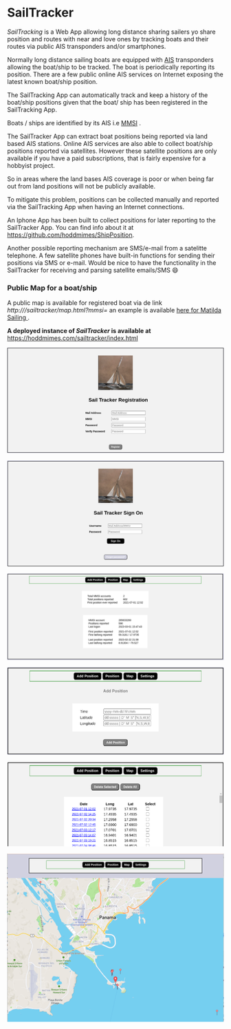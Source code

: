 # SailTracker
*SailTracking* is a Web App allowing long distance sharing sailers yo share position and routes with near and love ones by
tracking boats and their routes via public AIS transponders and/or smartphones.

Normally long distance sailing boats are equipped with [AIS](https://www.imo.org/en/OurWork/Safety/Pages/AIS.aspx) transponders allowing the boat/ship to be tracked. The boat is periodically reporting its position. There are a few public online AIS services on Internet exposing the  latest known boat/ship position.

The SailTracking App can automatically track and keep a history of the boat/ship positions given that the boat/ ship has been registered in the SailTracking App.

Boats / ships are identified by its AIS i.e [MMSI](https://en.wikipedia.org/wiki/Maritime_Mobile_Service_Identity) .

The SailTracker App can extract boat positions being reported via land based AIS stations. Online AIS services are also able to collect boat/ship positions reported via satellites. However these satellite positions are only available if you have a paid subscriptions, that is fairly expensive for a hobbyist project.

So in areas where the land bases AIS coverage is poor or when being far out from land positions will not be publicly available.

To mitigate this problem, positions can be collected manually and reported via the SailTracking App when having an Internet connections.

An Iphone App has been built to collect positions for later reporting to the SailTracker App. You can find info about it at https://github.com/hoddmimes/ShipPosition.

Another possible reporting mechanism are SMS/e-mail from a satelitte telephone. A few satellite  phones have built-in functions for sending their positions via SMS or e-mail. Would be nice to have the functionality in the SailTracker for receiving and parsing satellite emails/SMS 😄

### Public Map for a boat/ship
A public map is available for registered boat via de link 
_http://<host>/sailtracker/map.html?mmsi=<boat-mmsi>_ 
an example is available [here for Matilda Sailing ](https://hoddmimes.com/sailtracker/map.html?mmsi=265633260). 

**A deployed instance of _SailTracker_ is available at**
https://hoddmimes.com/sailtracker/index.html

![register](images/registration.png)

![login](images/login.png)

![settings](images/settings.png)

![addpos](images/addposition.png)

![positions](images/positions.png)

![map](images/map.png)



